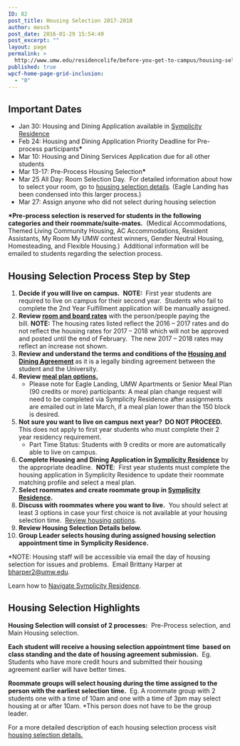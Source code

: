 ```yaml
---
ID: 82
post_title: Housing Selection 2017-2018
author: mesch
post_date: 2016-01-29 15:54:49
post_excerpt: ""
layout: page
permalink: >
  http://www.umw.edu/residencelife/before-you-get-to-campus/housing-selection/
published: true
wpcf-home-page-grid-inclusion:
  - "0"
---
```

<h2>Important Dates</h2>
<ul>
 	<li>Jan 30: Housing and Dining Application available in <a href="https://umw-residence.symplicity.com/">Symplicity Residence</a></li>
 	<li>Feb 24: Housing and Dining Application Priority Deadline for Pre-process participants<strong>*</strong></li>
 	<li>Mar 10: Housing and Dining Services Application due for all other students</li>
 	<li>Mar 13-17: Pre-Process Housing Selection<strong>*</strong></li>
 	<li>Mar 25 All Day: Room Selection Day.  For detailed information about how to select your room, go to <a href="http://www.umw.edu/residencelife/before-you-get-to-campus/housing-selection/details/">housing selection details</a>. (Eagle Landing has been condensed into this larger process.)</li>
 	<li>Mar 27: Assign anyone who did not select during housing selection</li>
</ul>
<strong>*Pre-process selection is reserved for students in the following categories and their roommate/suite-mates.</strong>  (Medical Accommodations, Themed Living Community Housing, AC Accommodations, Resident Assistants, My Room My UMW contest winners, Gender Neutral Housing, Homesteading, and Flexible Housing.)  Additional information will be emailed to students regarding the selection process.
<h2>Housing Selection Process Step by Step</h2>
<ol>
 	<li><strong>Decide if you will live on campus.</strong>  <strong>NOTE:</strong><strong> </strong> First year students are required to live on campus for their second year.  Students who fail to complete the 2nd Year Fulfillment application will be manually assigned.</li>
 	<li><strong>Review <a href="http://www.umw.edu/residencelife/before-you-get-to-campus/housing-selection/rates/">room and board rates</a></strong> with the person/people paying the bill. <strong>NOTE:</strong> The housing rates listed reflect the 2016 – 2017 rates and do not reflect the housing rates for 2017 – 2018 which will not be approved and posted until the end of February.  The new 2017 – 2018 rates may reflect an increase not shown.</li>
 	<li><strong>Review and understand the terms and conditions of the <a href="http://www.umw.edu/residencelife/before-you-get-to-campus/services-agreement/">Housing and Dining Agreement</a> </strong>as it is a legally binding agreement between the student and the University.</li>
 	<li><strong>Review <a href="https://umw.sodexomyway.com/dining-plans/index.html">meal plan options.</a></strong>
<ul>
 	<li>Please note for Eagle Landing, UMW Apartments or Senior Meal Plan (90 credits or more) participants: A meal plan change request will need to be completed via Symplicity Residence after assignments are emailed out in late March, if a meal plan lower than the 150 block is desired.</li>
</ul>
</li>
 	<li><strong>Not sure you want to live on campus next year?  DO NOT PROCEED.</strong><strong>  </strong>This does not apply to first year students who must complete their 2 year residency requirement.
<ul>
 	<li>Part Time Status: Students with 9 credits or more are automatically able to live on campus.</li>
</ul>
</li>
 	<li><strong>Complete Housing and Dining Application in <a href="https://umw-residence.symplicity.com/">Symplicity Residence</a></strong> by the appropriate deadline.  <strong>NOTE</strong>:  First year students must complete the housing application in Symplicity Residence to update their roommate matching profile and select a meal plan.</li>
 	<li><strong>Select roommates and create roommate group in <a href="https://umw-residence.symplicity.com/">Symplicity Residence</a>.  </strong></li>
 	<li><strong>Discuss with roommates where you want to live.</strong>  You should select at least 3 options in case your first choice is not available at your housing selection time.  <a href="http://www.umw.edu/residencelife/residence-halls/">Review housing options</a>.</li>
 	<li><strong>Review Housing Selection Details below.</strong></li>
 	<li><strong>Group Leader selects housing during assigned housing selection appointment time in Symplicity Residence.</strong></li>
</ol>
*NOTE: Housing staff will be accessible via email the day of housing selection for issues and problems.  Email Brittany Harper at <a href="mailto:bharper2@umw.edu">bharper2@umw.edu</a>.

Learn how to <a href="http://www.umw.edu/residencelife/before-you-get-to-campus/housing-selection/navigating-symplicity/">Navigate Symplicity Residence</a>.
<h2>Housing Selection Highlights</h2>
<strong>Housing Selection will consist of 2 processes:</strong>  Pre-Process selection, and Main Housing selection.

<strong>Each student will receive a housing selection appointment time  based on class standing and the date of housing agreement submission.</strong>  Eg.  Students who have more credit hours and submitted their housing agreement earlier will have better times.

<strong>Roommate groups will select housing during the time assigned to the person with the earliest selection time.</strong>  Eg. A roommate group with 2 students one with a time of 10am and one with a time of 3pm may select housing at or after 10am. *This person does not have to be the group leader.

For a more detailed description of each housing selection process visit <a href="http://www.umw.edu/residencelife/before-you-get-to-campus/housing-selection/details/">housing selection details.</a>